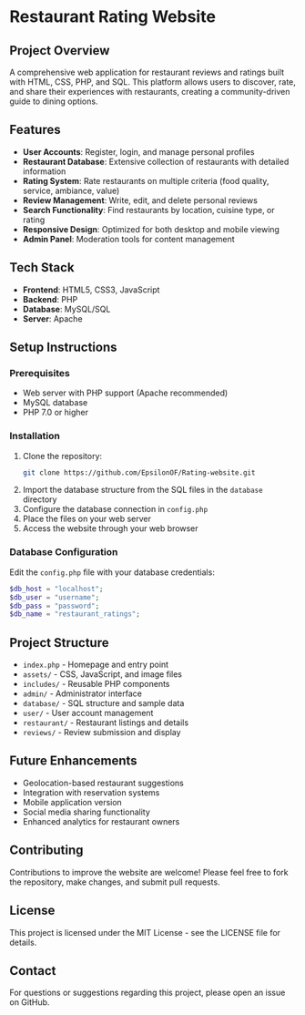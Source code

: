 # Restaurant Rating Website

## Project Overview
A comprehensive web application for restaurant reviews and ratings built with HTML, CSS, PHP, and SQL. This platform allows users to discover, rate, and share their experiences with restaurants, creating a community-driven guide to dining options.

## Features
- **User Accounts**: Register, login, and manage personal profiles
- **Restaurant Database**: Extensive collection of restaurants with detailed information
- **Rating System**: Rate restaurants on multiple criteria (food quality, service, ambiance, value)
- **Review Management**: Write, edit, and delete personal reviews
- **Search Functionality**: Find restaurants by location, cuisine type, or rating
- **Responsive Design**: Optimized for both desktop and mobile viewing
- **Admin Panel**: Moderation tools for content management

## Tech Stack
- **Frontend**: HTML5, CSS3, JavaScript
- **Backend**: PHP
- **Database**: MySQL/SQL
- **Server**: Apache

## Setup Instructions

### Prerequisites
- Web server with PHP support (Apache recommended)
- MySQL database
- PHP 7.0 or higher

### Installation
1. Clone the repository:
   ```bash
   git clone https://github.com/EpsilonOF/Rating-website.git
   ```
2. Import the database structure from the SQL files in the `database` directory
3. Configure the database connection in `config.php`
4. Place the files on your web server
5. Access the website through your web browser

### Database Configuration
Edit the `config.php` file with your database credentials:
```php
$db_host = "localhost";
$db_user = "username";
$db_pass = "password";
$db_name = "restaurant_ratings";
```

## Project Structure
- `index.php` - Homepage and entry point
- `assets/` - CSS, JavaScript, and image files
- `includes/` - Reusable PHP components
- `admin/` - Administrator interface
- `database/` - SQL structure and sample data
- `user/` - User account management
- `restaurant/` - Restaurant listings and details
- `reviews/` - Review submission and display

## Future Enhancements
- Geolocation-based restaurant suggestions
- Integration with reservation systems
- Mobile application version
- Social media sharing functionality
- Enhanced analytics for restaurant owners

## Contributing
Contributions to improve the website are welcome! Please feel free to fork the repository, make changes, and submit pull requests.

## License
This project is licensed under the MIT License - see the LICENSE file for details.

## Contact
For questions or suggestions regarding this project, please open an issue on GitHub.

